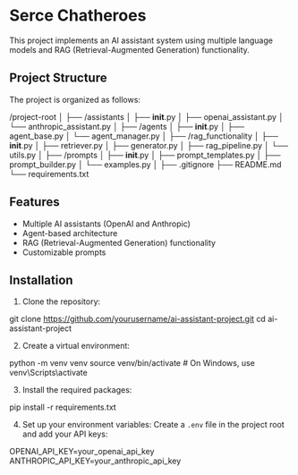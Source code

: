 # Serce Chatheroes

This project implements an AI assistant system using multiple language models and RAG (Retrieval-Augmented Generation) functionality.

## Project Structure

The project is organized as follows:

/project-root
│
├── /assistants
│   ├── __init__.py
│   ├── openai_assistant.py
│   └── anthropic_assistant.py
│
├── /agents
│   ├── __init__.py
│   ├── agent_base.py
│   └── agent_manager.py
│
├── /rag_functionality
│   ├── __init__.py
│   ├── retriever.py
│   ├── generator.py
│   ├── rag_pipeline.py
│   └── utils.py
│
├── /prompts
│   ├── __init__.py
│   ├── prompt_templates.py
│   ├── prompt_builder.py
│   └── examples.py
│
├── .gitignore
├── README.md
└── requirements.txt

## Features

- Multiple AI assistants (OpenAI and Anthropic)
- Agent-based architecture
- RAG (Retrieval-Augmented Generation) functionality
- Customizable prompts

## Installation

1. Clone the repository:

git clone https://github.com/yourusername/ai-assistant-project.git
cd ai-assistant-project

2. Create a virtual environment:

python -m venv venv
source venv/bin/activate # On Windows, use 
venv\Scripts\activate

3. Install the required packages:

pip install -r requirements.txt


4. Set up your environment variables:
   Create a `.env` file in the project root and add your API keys:

OPENAI_API_KEY=your_openai_api_key
ANTHROPIC_API_KEY=your_anthropic_api_key